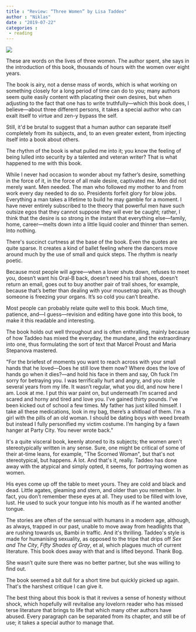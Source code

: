 ```yaml
---
title : "Review: “Three Women” by Lisa Taddeo"
author : "Niklas"
date : "2019-07-22"
categories : 
 - reading
---
```


![](https://niklasblog.com/wp-content/9781451642292_f39ed-1.jpg)

These are words on the lives of three women. The author spent, she says in the introduction of this book, thousands of hours with the women over eight years.

The book is airy, not a dense mass of words, which is what working on something closely for a long period of time can do to you; many authors seem quite easily content with placating their own desires, but when adjusting to the fact that one has to write truthfully—which this book does, I believe—about three different persons, it takes a special author who can exalt itself to virtue and zen-y bypass the self.

Still, it'd be brutal to suggest that a human author can separate itself completely from its subjects, and, to an even greater extent, from injecting itself into a book about others.

The rhythm of the book is what pulled me into it; you know the feeling of being lulled into security by a talented and veteran writer? That is what happened to me with this book.

While I never had occasion to wonder about my father’s desire, something in the force of it, in the force of all male desire, captivated me. Men did not merely want. Men needed. The man who followed my mother to and from work every day needed to do so. Presidents forfeit glory for blow jobs. Everything a man takes a lifetime to build he may gamble for a moment. I have never entirely subscribed to the theory that powerful men have such outsize egos that they cannot suppose they will ever be caught; rather, I think that the desire is so strong in the instant that everything else—family, home, career—melts down into a little liquid cooler and thinner than semen. Into nothing.

There's succinct curtness at the base of the book. Even the quotes are quite sparse. It creates a kind of ballet feeling where the dancers move around much by the use of small and quick steps. The rhythm is nearly poetic.

Because most people will agree—when a lover shuts down, refuses to meet you, doesn’t want his Oral-B back, doesn’t need his trail shoes, doesn’t return an email, goes out to buy another pair of trail shoes, for example, because that’s better than dealing with your mousetrap pain, it’s as though someone is freezing your organs. It’s so cold you can’t breathe.

Most people can probably relate quite well to this book. Much time, patience, and—I guess—revision and editing have gone into this book, to make it this readable and interesting.

The book holds out well throughout and is often enthralling, mainly because of how Taddeo has mixed the everyday, the mundane, and the extraordinary into one, thus formulating the sort of text that Marcel Proust and Maria Stepanova mastered.

"For the briefest of moments you want to reach across with your small hands that he loved—Does he still love them now? Where does the love of hands go when it dies?—and hold his face in them and say, Oh fuck I’m sorry for betraying you. I was terrifically hurt and angry, and you stole several years from my life. It wasn’t regular, what you did, and now here I am. Look at me. I put this war paint on, but underneath I’m scarred and scared and horny and tired and love you. I’ve gained thirty pounds. I’ve been kicked out of school a few times. My father has just killed himself. I take all these medications, look in my bag, there’s a shitload of them. I’m a girl with the pills of an old woman. I should be dating boys with weed breath but instead I fully personified my victim costume. I’m hanging by a fawn hanger at Party City. You never wrote back."

It's a quite visceral book, keenly atoned to its subjects; the women aren't stereotypically written in any sense. Sure, one might be critical of some of their at-time leans, for example, "The Scorned Woman", but that's not stereotypical, but happens. A lot. And that's it, really. Taddeo has done away with the atypical and simply opted, it seems, for portraying women as women.

His eyes come up off the table to meet yours. They are cold and black and dead. Little agates, gleaming and stern, and older than you remember. In fact, you don’t remember these eyes at all. They used to be filled with love, lust. He used to suck your tongue into his mouth as if he wanted another tongue.

The stories are often of the sensual with humans in a modern age, although, as always, trapped in our past, unable to move away from headlights that are rushing towards us, Bambi in traffic. And it's thrilling. Taddeo's style is made for humanising sexuality, as opposed to the tripe that drips off _Sex and The City_, _Fifty Shades of Gray_, et al, which plagues much of current literature. This book does away with that and is lifted beyond. Thank Bog.

She wasn’t quite sure there was no better partner, but she was willing to find out.

The book seemed a bit dull for a short time but quickly picked up again. That's the harshest critique I can give it.

The best thing about this book is that it revives a sense of honesty without shock, which hopefully will revitalise any lovelorn reader who has missed terse literature that brings to life that which many other authors have abused. Every paragraph can be separated from its chapter, and still be of use; it takes a special author to manage that.
